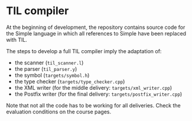 # TIL compiler

At the beginning of development, the repository contains source code for the Simple language in which all references to Simple have been replaced with TIL.

The steps to develop a full TIL compiler imply the adaptation of:
* the scanner (`til_scanner.l`)
* the parser (`til_parser.y`)
* the symbol (`targets/symbol.h`)
* the type checker (`targets/type_checker.cpp`)
* the XML writer (for the middle delivery: `targets/xml_writer.cpp`)
* the Postfix writer (for the final delivery: `targets/postfix_writer.cpp`)

Note that not all the code has to be working for all deliveries. Check the evaluation conditions on the course pages.

